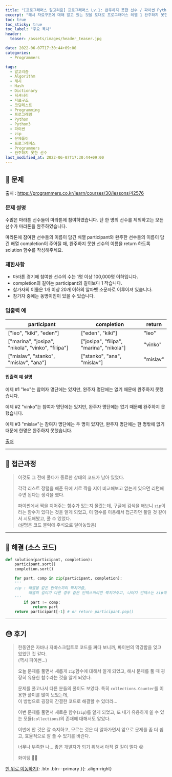 ```yaml
---
title: "[프로그래머스 알고리즘] 프로그래머스 Lv.1: 완주하지 못한 선수 / 파이썬 Python3 (해시)"
excerpt: "해시 자료구조에 대해 알고 있는 것을 토대로 프로그래머스 레벨 1 완주하지 못한 선수 문제를 파이썬으로 풀어보았다."
toc: true
toc_sticky: true
toc_label: "주요 목차"
header:
  teaser: /assets/images/header_teaser.jpg

date: 2022-06-07T17:30:44+09:00
categories:
  - Programmers

tags:
  - 알고리즘
  - Algorithm
  - 해시
  - Hash
  - Dictionary
  - 딕셔너리
  - 자료구조
  - 코딩테스트
  - Programming
  - 프로그래밍
  - Python
  - Python3
  - 파이썬
  - zip
  - 문제풀이
  - 프로그래머스
  - Programmers
  - 완주하지 못한 선수
last_modified_at: 2022-06-07T17:30:44+09:00
---
```


## 🔔 문제

출처 : <https://programmers.co.kr/learn/courses/30/lessons/42576>

### 문제 설명

수많은 마라톤 선수들이 마라톤에 참여하였습니다. 단 한 명의 선수를 제외하고는 모든 선수가 마라톤을 완주하였습니다.

마라톤에 참여한 선수들의 이름이 담긴 배열 participant와 완주한 선수들의 이름이 담긴 배열 completion이 주어질 때, 완주하지 못한 선수의 이름을 return 하도록 solution 함수를 작성해주세요.

### 제한사항

- 마라톤 경기에 참여한 선수의 수는 1명 이상 100,000명 이하입니다.
- completion의 길이는 participant의 길이보다 1 작습니다.
- 참가자의 이름은 1개 이상 20개 이하의 알파벳 소문자로 이루어져 있습니다.
- 참가자 중에는 동명이인이 있을 수 있습니다.

### 입출력 예

| participant                                       | completion                               | return   |
| ------------------------------------------------- | ---------------------------------------- | -------- |
| ["leo", "kiki", "eden"]                           | ["eden", "kiki"]                         | "leo"    |
| ["marina", "josipa", "nikola", "vinko", "filipa"] | ["josipa", "filipa", "marina", "nikola"] | "vinko"  |
| ["mislav", "stanko", "mislav", "ana"]             | ["stanko", "ana", "mislav"]              | "mislav" |

#### 입출력 예 설명

예제 #1
"leo"는 참여자 명단에는 있지만, 완주자 명단에는 없기 때문에 완주하지 못했습니다.

예제 #2
"vinko"는 참여자 명단에는 있지만, 완주자 명단에는 없기 때문에 완주하지 못했습니다.

예제 #3
"mislav"는 참여자 명단에는 두 명이 있지만, 완주자 명단에는 한 명밖에 없기 때문에 한명은 완주하지 못했습니다.

[출처](http://hsin.hr/coci/archive/2014_2015/contest2_tasks.pdf)

---

## 📝 접근과정

>이것도 그 전에 풀다가 종료한 상태의 코드가 남아 있었다.
>
>각각 리스트 정렬을 해준 뒤에 서로 짝을 지어 비교해보고 없는게 있으면 리턴해주면 된다는 생각을 했다.
>
>파이썬에서 짝을 지어주는 함수가 있는지 몰랐는데, 구글에 검색을 해보니 `zip`이라는 함수가 있다는 것을 알게 되었고, 이 함수를 이용해서 접근하면 풀릴 것 같아서 시도해봤고, 풀 수 있었다.<br>(설명은 코드 블럭에 주석으로 달아놓았음)

---

## 🔐 해결 (소스 코드)

```python
def solution(participant, completion):
    participant.sort()
    completion.sort()

    for part, comp in zip(participant, completion): 
    '''
    zip : 배열을 같은 인덱스끼리 짝지어줌, 
          배열의 길이가 다른 경우 같은 인덱스끼리만 짝지어주고, 나머지 인덱스는 zip객체에서 제외.
    '''      
        if part != comp:
            return part
    return participant[-1] # or return participant.pop()
```

---

## 😓 후기

> 한동안은 자바나 자바스크립트로 코드를 짜다 보니까, 파이썬의 막강함을 잊고 있었던 것 같다.<br>(역시 파이썬...)
>
> 오늘 문제를 풀면서 새롭게 `zip`함수에 대해서 알게 되었고, 해시 문제를 풀 때 굉장히 유용한 함수라는 것을 알게 되었다.
>
> 문제를 풀고나서 다른 분들의 풀이도 보았다. 특히 `collections.Counter`를 이용한 풀이를 많이 보았는데,<br>이 방법으로 굉장히 간결한 코드로 해결할 수 있더라...
>
> 이번 문제를 풀면서 새로운 함수(`zip`)를 알게 되었고, 또 내가 유용하게 쓸 수 있는 모듈(`collections`)의 존재에 대해서도 알았다.
>
> 이번에 안 것은 잘 숙지하고, 모르는 것은 더 알아가면서 앞으로 문제를 좀 더 쉽고, 효율적으로 잘 풀 수 있기를 바란다.
>
> 너무나 부족한 나... 좋은 개발자가 되기 위해서 아직 갈 길이 멀다 😥
>
> 화이팅 💪🤗

[맨 위로 이동하기](#){: .btn .btn--primary }{: .align-right}